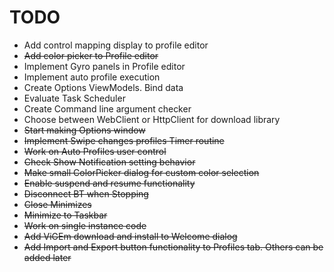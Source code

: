 # TODO

* Add control mapping display to profile editor
* ~~Add color picker to Profile editor~~
* Implement Gyro panels in Profile editor
* Implement auto profile execution
* Create Options ViewModels. Bind data
* Evaluate Task Scheduler
* Create Command line argument checker
* Choose between WebClient or HttpClient for download library
* ~~Start making Options window~~
* ~~Implement Swipe changes profiles Timer routine~~
* ~~Work on Auto Profiles user control~~
* ~~Check Show Notification setting behavior~~
* ~~Make small ColorPicker dialog for custom color selection~~
* ~~Enable suspend and resume functionality~~
* ~~Disconnect BT when Stopping~~
* ~~Close Minimizes~~
* ~~Minimize to Taskbar~~
* ~~Work on single instance code~~
* ~~Add ViGEm download and install to Welcome dialog~~
* ~~Add Import and Export button functionality to Profiles tab. Others can be added later~~

